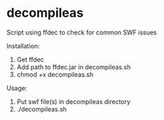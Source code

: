 # decompileas
Script using ffdec to check for common SWF issues

Installation:
1. Get ffdec
2. Add path to ffdec.jar in decompileas.sh
3. chmod +x decompileas.sh

Usage:
1. Put swf file(s) in decompileas directory
2. ./decompileas.sh
